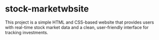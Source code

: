# stock-marketwbsite
This project is a simple HTML and CSS-based website that provides users with real-time stock market data and a clean, user-friendly interface for tracking investments.
